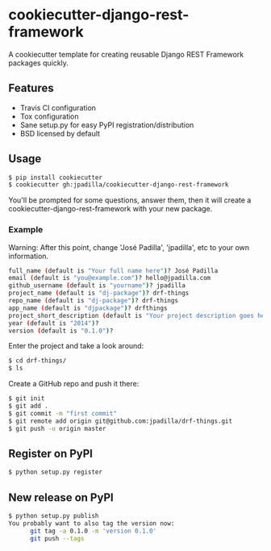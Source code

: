 # cookiecutter-django-rest-framework

A cookiecutter template for creating reusable Django REST Framework packages quickly.

## Features

- Travis CI configuration
- Tox configuration
- Sane setup.py for easy PyPI registration/distribution
- BSD licensed by default

## Usage

```bash
$ pip install cookiecutter
$ cookiecutter gh:jpadilla/cookiecutter-django-rest-framework
```

You'll be prompted for some questions, answer them, then it will create a cookiecutter-django-rest-framework with your new package.

### Example

Warning: After this point, change 'José Padilla', 'jpadilla', etc to your own information.

```bash
full_name (default is "Your full name here")? José Padilla
email (default is "you@example.com")? hello@jpadilla.com
github_username (default is "yourname")? jpadilla
project_name (default is "dj-package")? drf-things
repo_name (default is "dj-package")? drf-things
app_name (default is "djpackage")? drfthings
project_short_description (default is "Your project description goes here")?
year (default is "2014")?
version (default is "0.1.0")?
```

Enter the project and take a look around:

```bash
$ cd drf-things/
$ ls
```

Create a GitHub repo and push it there:

```bash
$ git init
$ git add .
$ git commit -m "first commit"
$ git remote add origin git@github.com:jpadilla/drf-things.git
$ git push -u origin master
```

## Register on PyPI

```bash
$ python setup.py register
```

## New release on PyPI

```bash
$ python setup.py publish
You probably want to also tag the version now:
      git tag -a 0.1.0 -m 'version 0.1.0'
      git push --tags
```
